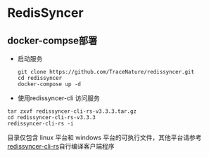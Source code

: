 # RedisSyncer

## docker-compse部署

* 启动服务
  
  ```shell
  git clone https://github.com/TraceNature/redissyncer.git
  cd redissyncer
  docker-compose up -d
  ```

* 使用redissyncer-cli 访问服务

```
tar zxvf redissyncer-cli-rs-v3.3.3.tar.gz
cd redissyncer-cli-rs-v3.3.3
redissyncer-cli-rs -i
``` 

目录仅包含 linux 平台和 windows 平台的可执行文件，其他平台请参考
[redissyncer-cli-rs](https://github.com/TraceNature/redissyncer-cli-rs/tree/3.3.3)自行编译客户端程序